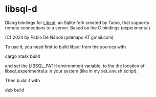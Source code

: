# libsql-d

Dlang bindings for [Libsql](https://github.com/tursodatabase/libsql), an Sqlite fork created by Turso, that supports remote connections to a server. 
Based on the C bindings (experimental).

(C) 2024 by Pablo De Nápoli (pdenapo AT gmail.com)

To use it, you need first to build libsql from the sources with 

cargo xtask build

and set the LIBSQL_PATH environment variable, to the the location of libsql_experimental.a in your system (like in my set_env.sh script).

Then build it with 

  dub build 



